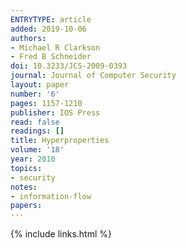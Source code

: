 ```yaml
---
ENTRYTYPE: article
added: 2019-10-06
authors:
- Michael R Clarkson
- Fred B Schneider
doi: 10.3233/JCS-2009-0393
journal: Journal of Computer Security
layout: paper
number: '6'
pages: 1157-1210
publisher: IOS Press
read: false
readings: []
title: Hyperproperties
volume: '18'
year: 2010
topics:
- security
notes:
- information-flow
papers:
---
```


{% include links.html %}
